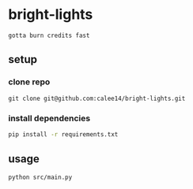 # bright-lights

```psuedocode
gotta burn credits fast
```

## setup

### clone repo

```
git clone git@github.com:calee14/bright-lights.git
```

### install dependencies

```bash
pip install -r requirements.txt
```

## usage

```bash
python src/main.py
```
